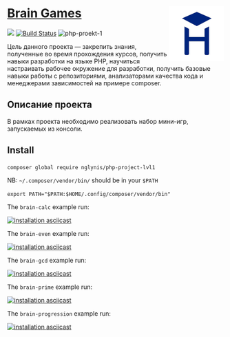 # [Brain Games](https://hexlet.io/professions/php/projects/45)<img src="https://raw.githubusercontent.com/Hexlet/hexletguides.github.io/master/images/hexlet_logo128.png" alt="Hexlet logo" align="right"/>
<a href="https://codeclimate.com/github/nglynis/php-project-lvl1/maintainability"><img src="https://api.codeclimate.com/v1/badges/d35ef34e79f3ce656959/maintainability" /></a>
[![Build Status](https://travis-ci.org/nglynis/php-project-lvl1.svg?branch=master)](https://travis-ci.org/nglynis/php-project-lvl1)
![php-proekt-1](https://github.com/nglynis/php-project-lvl1/workflows/php-proekt-1/badge.svg)

Цель данного проекта — закрепить знания, полученные во время прохождения курсов, получить навыки разработки на языке PHP, научиться настраивать рабочее окружение для разработки, получить базовые навыки работы с репозиториями, анализаторами качества кода и менеджерами зависимостей на примере composer.

## Описание проекта

В рамках проекта необходимо реализовать набор мини-игр, запускаемых из консоли.

## Install

`composer global require nglynis/php-project-lvl1`

NB: `~/.composer/vendor/bin/` should be in your `$PATH`

`export PATH="$PATH:$HOME/.config/composer/vendor/bin"`

The `brain-calc` example run:

[![installation asciicast](https://asciinema.org/a/lnbCJWYoz2Ml3E3l0vDFSD2Sh.svg)](https://asciinema.org/a/lnbCJWYoz2Ml3E3l0vDFSD2Sh)

The `brain-even` example run:

[![installation asciicast](https://asciinema.org/a/wqTTwmrbxZjDUTuR1lny2uWLm.svg)](https://asciinema.org/a/wqTTwmrbxZjDUTuR1lny2uWLm)

The `brain-gcd` example run:

[![installation asciicast](https://asciinema.org/a/dGsF59Y3tkvi0djDPvMO3JM4g.svg)](https://asciinema.org/a/dGsF59Y3tkvi0djDPvMO3JM4g)

The `brain-prime` example run:

[![installation asciicast](https://asciinema.org/a/iFlo5NsBAQhx9UmnzEEC6MAEd.svg)](https://asciinema.org/a/iFlo5NsBAQhx9UmnzEEC6MAEd)

The `brain-progression` example run:

[![installation asciicast]( https://asciinema.org/a/64sj3U4nimEK6fKSeybBLBw3K.svg)](https://asciinema.org/a/64sj3U4nimEK6fKSeybBLBw3K)










